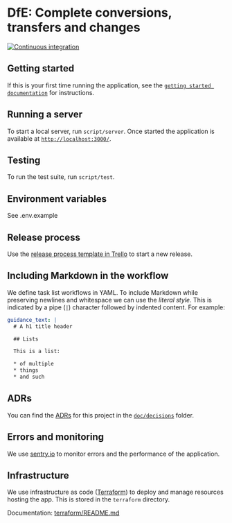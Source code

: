 # DfE: Complete conversions, transfers and changes

[![Continuous integration](https://github.com/DFE-Digital/dfe-complete-conversions-transfers-and-changes/actions/workflows/continuous-integration.yml/badge.svg)](https://github.com/DFE-Digital/dfe-complete-conversions-transfers-and-changes/actions/workflows/continuous-integration.yml)

## Getting started

If this is your first time running the application, see the
[`getting started documentation`](/doc/getting-started.md) for instructions.

## Running a server

To start a local server, run `script/server`. Once started the application is
available at [`http://localhost:3000/`](http://localhost:3000/).

## Testing

To run the test suite, run `script/test`.

## Environment variables

See .env.example

## Release process

Use the [release process template in Trello](https://trello.com/c/8enGdMyy) to
start a new release.

## Including Markdown in the workflow

We define task list workflows in YAML. To include Markdown while preserving
newlines and whitespace we can use the _literal style_. This is indicated by a
pipe (`|`) character followed by indented content. For example:

```yaml
guidance_text: |
  # A h1 title header

  ## Lists

  This is a list:

  * of multiple
  * things
  * and such
```

## ADRs

You can find the [ADRs](https://adr.github.io/) for this project in the
[`doc/decisions`](/doc/decisions) folder.

## Errors and monitoring

We use
[sentry.io](https://sentry.io/organizations/sdd-n7/projects/complete-conversions-transfers-and-changes/?project=6684508)
to monitor errors and the performance of the application.

## Infrastructure

We use infrastructure as code ([Terraform](https://www.terraform.io/)) to deploy and manage resources hosting the app.
This is stored in the `terraform` directory.

Documentation: [terraform/README.md](https://github.com/DFE-Digital/dfe-complete-conversions-transfers-and-changes/blob/main/terraform/README.md)
